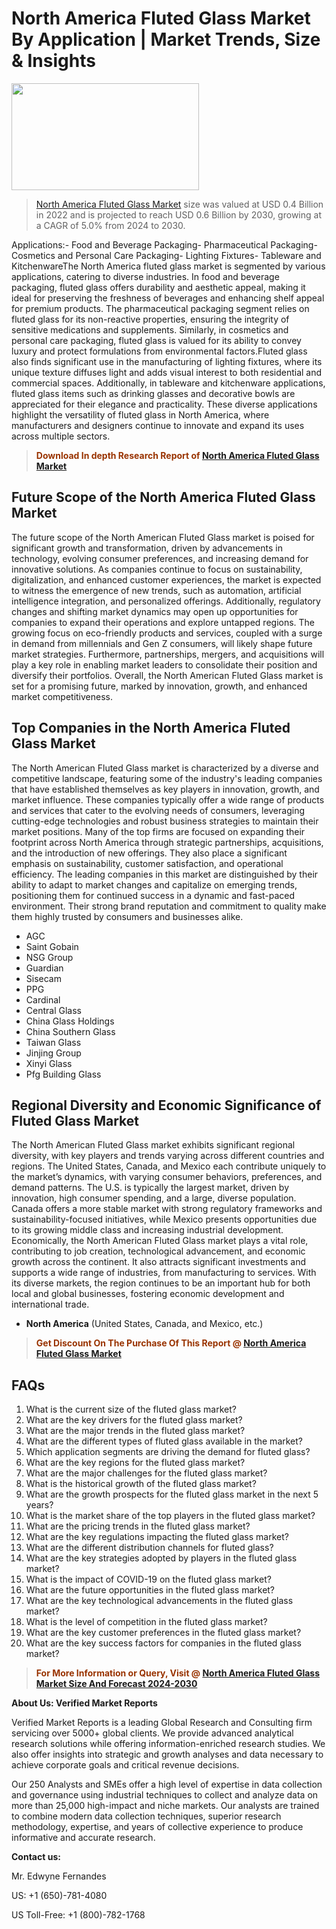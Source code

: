 <p><h1>North America Fluted Glass Market By Application | Market Trends, Size & Insights</h1><p><img class="aligncenter size-medium wp-image-105565" src="https://ffe5etoiles.com/wp-content/uploads/2025/01/MST7-300x171.png" alt="" width="300" height="171" /></p><blockquote><p><a href="https://www.verifiedmarketreports.com/download-sample/?rid=564062&utm_source=Github-NA&utm_medium=362" target="_blank">North America Fluted Glass Market</a> size was valued at USD 0.4 Billion in 2022 and is projected to reach USD 0.6 Billion by 2030, growing at a CAGR of 5.0% from 2024 to 2030.</p></blockquote>Applications:- Food and Beverage Packaging- Pharmaceutical Packaging- Cosmetics and Personal Care Packaging- Lighting Fixtures- Tableware and KitchenwareThe North America fluted glass market is segmented by various applications, catering to diverse industries. In food and beverage packaging, fluted glass offers durability and aesthetic appeal, making it ideal for preserving the freshness of beverages and enhancing shelf appeal for premium products. The pharmaceutical packaging segment relies on fluted glass for its non-reactive properties, ensuring the integrity of sensitive medications and supplements. Similarly, in cosmetics and personal care packaging, fluted glass is valued for its ability to convey luxury and protect formulations from environmental factors.Fluted glass also finds significant use in the manufacturing of lighting fixtures, where its unique texture diffuses light and adds visual interest to both residential and commercial spaces. Additionally, in tableware and kitchenware applications, fluted glass items such as drinking glasses and decorative bowls are appreciated for their elegance and practicality. These diverse applications highlight the versatility of fluted glass in North America, where manufacturers and designers continue to innovate and expand its uses across multiple sectors.</p><blockquote><p><span style="color: #993300;"><strong>Download In depth Research Report of <a href="https://www.verifiedmarketreports.com/download-sample/?rid=564062&utm_source=Github-NA&utm_medium=362">North America Fluted Glass Market</a></strong></span></p></blockquote><h2>Future Scope of the North America Fluted Glass Market</h2><p>The future scope of the North American Fluted Glass market is poised for significant growth and transformation, driven by advancements in technology, evolving consumer preferences, and increasing demand for innovative solutions. As companies continue to focus on sustainability, digitalization, and enhanced customer experiences, the market is expected to witness the emergence of new trends, such as automation, artificial intelligence integration, and personalized offerings. Additionally, regulatory changes and shifting market dynamics may open up opportunities for companies to expand their operations and explore untapped regions. The growing focus on eco-friendly products and services, coupled with a surge in demand from millennials and Gen Z consumers, will likely shape future market strategies. Furthermore, partnerships, mergers, and acquisitions will play a key role in enabling market leaders to consolidate their position and diversify their portfolios. Overall, the North American Fluted Glass market is set for a promising future, marked by innovation, growth, and enhanced market competitiveness.</p><h2>Top Companies in the North America Fluted Glass Market</h2><p>The North American Fluted Glass market is characterized by a diverse and competitive landscape, featuring some of the industry's leading companies that have established themselves as key players in innovation, growth, and market influence. These companies typically offer a wide range of products and services that cater to the evolving needs of consumers, leveraging cutting-edge technologies and robust business strategies to maintain their market positions. Many of the top firms are focused on expanding their footprint across North America through strategic partnerships, acquisitions, and the introduction of new offerings. They also place a significant emphasis on sustainability, customer satisfaction, and operational efficiency. The leading companies in this market are distinguished by their ability to adapt to market changes and capitalize on emerging trends, positioning them for continued success in a dynamic and fast-paced environment. Their strong brand reputation and commitment to quality make them highly trusted by consumers and businesses alike.</p><p><ul><li>AGC </li><li> Saint Gobain </li><li> NSG Group </li><li> Guardian </li><li> Sisecam </li><li> PPG </li><li> Cardinal </li><li> Central Glass </li><li> China Glass Holdings </li><li> China Southern Glass </li><li> Taiwan Glass </li><li> Jinjing Group </li><li> Xinyi Glass </li><li> Pfg Building Glass</li></ul></p><h2>Regional Diversity and Economic Significance of Fluted Glass Market</h2><p>The North American Fluted Glass market exhibits significant regional diversity, with key players and trends varying across different countries and regions. The United States, Canada, and Mexico each contribute uniquely to the market’s dynamics, with varying consumer behaviors, preferences, and demand patterns. The U.S. is typically the largest market, driven by innovation, high consumer spending, and a large, diverse population. Canada offers a more stable market with strong regulatory frameworks and sustainability-focused initiatives, while Mexico presents opportunities due to its growing middle class and increasing industrial development. Economically, the North American Fluted Glass market plays a vital role, contributing to job creation, technological advancement, and economic growth across the continent. It also attracts significant investments and supports a wide range of industries, from manufacturing to services. With its diverse markets, the region continues to be an important hub for both local and global businesses, fostering economic development and international trade.</p><ul> <li><strong>North America</strong> (United States, Canada, and Mexico, etc.)</li></ul><blockquote><p><span style="color: #993300;"><strong>Get Discount On The Purchase Of This Report @ <a href="https://www.verifiedmarketreports.com/ask-for-discount/?rid=564062&utm_source=Github-NA&utm_medium=362">North America Fluted Glass Market</a></strong></span></p></blockquote><h2>FAQs</h2><p><ol> <li>What is the current size of the fluted glass market?</div><div></li> <li>What are the key drivers for the fluted glass market?</div><div></li> <li>What are the major trends in the fluted glass market?</div><div></li> <li>What are the different types of fluted glass available in the market?</div><div></li> <li>Which application segments are driving the demand for fluted glass?</div><div></li> <li>What are the key regions for the fluted glass market?</div><div></li> <li>What are the major challenges for the fluted glass market?</div><div></li> <li>What is the historical growth of the fluted glass market?</div><div></li> <li>What are the growth prospects for the fluted glass market in the next 5 years?</div><div></li> <li>What is the market share of the top players in the fluted glass market?</div><div></li> <li>What are the pricing trends in the fluted glass market?</div><div></li> <li>What are the key regulations impacting the fluted glass market?</div><div></li> <li>What are the different distribution channels for fluted glass?</div><div></li> <li>What are the key strategies adopted by players in the fluted glass market?</div><div></li> <li>What is the impact of COVID-19 on the fluted glass market?</div><div></li> <li>What are the future opportunities in the fluted glass market?</div><div></li> <li>What are the key technological advancements in the fluted glass market?</div><div></li> <li>What is the level of competition in the fluted glass market?</div><div></li> <li>What are the key customer preferences in the fluted glass market?</div><div></li> <li>What are the key success factors for companies in the fluted glass market?</div><div></li></ol></p><blockquote><p><span style="color: #993300;"><strong>For More Information or Query, Visit @ <a href="https://www.verifiedmarketreports.com/product/fluted-glass-market/">North America Fluted Glass Market Size And Forecast 2024-2030</a></strong></span></p></blockquote><p><strong>About Us: Verified Market Reports</strong></p><p>Verified Market Reports is a leading Global Research and Consulting firm servicing over 5000+ global clients. We provide advanced analytical research solutions while offering information-enriched research studies. We also offer insights into strategic and growth analyses and data necessary to achieve corporate goals and critical revenue decisions.</p><p>Our 250 Analysts and SMEs offer a high level of expertise in data collection and governance using industrial techniques to collect and analyze data on more than 25,000 high-impact and niche markets. Our analysts are trained to combine modern data collection techniques, superior research methodology, expertise, and years of collective experience to produce informative and accurate research.</p><p><strong>Contact us:</strong></p><p>Mr. Edwyne Fernandes</p><p>US: +1 (650)-781-4080</p><p>US Toll-Free: +1 (800)-782-1768</p>
